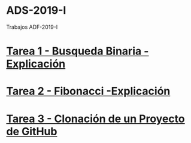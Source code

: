 # ADS-2019-I
Trabajos ADF-2019-I

# [Tarea 1 - Busqueda Binaria -Explicación](https://github.com/rclaros/ADS-2019-I/blob/master/TAREA1.md)

# [Tarea 2 - Fibonacci -Explicación](https://github.com/rclaros/ADS-2019-I/blob/master/TAREA2.md)

# [Tarea 3 - Clonación de un Proyecto de GitHub](https://github.com/rclaros/ADS-2019-I/blob/master/TAREA3.md)
